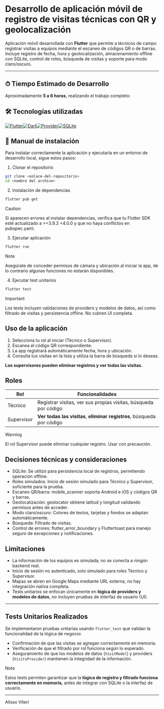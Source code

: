 # Desarrollo de aplicación móvil de registro de visitas técnicas con QR y geolocalización

Aplicación móvil desarrollada con **Flutter** que permite a técnicos de campo registrar visitas a equipos mediante el escaneo de códigos QR o de barras. Incluye registro de fecha, hora y geolocalización, almacenamiento offline con SQLite, control de roles, búsqueda de visitas y soporte para modo claro/oscuro.  

---

## ⏱ Tiempo Estimado de Desarrollo

Aproximadamente **5 a 6 horas**, realizando el trabajo completo:

## 🛠 Tecnologías utilizadas

[![Flutter](https://img.shields.io/badge/Flutter-02569B?style=for-the-badge&logo=flutter&logoColor=white)](https://flutter.dev/)[![Dart](https://img.shields.io/badge/Dart-0175C2?style=for-the-badge&logo=dart&logoColor=white)](https://dart.dev/)[![Provider](https://img.shields.io/badge/Provider-blue?style=for-the-badge)](https://pub.dev/packages/provider)[![SQLite](https://img.shields.io/badge/SQLite-003B57?style=for-the-badge&logo=sqlite&logoColor=white)](https://pub.dev/packages/sqflite)

## 📖 Manual de instalación

Para instalar correctamente la aplicación y ejecutarla en un entorno de desarrollo local, sigue estos pasos:

1. Clonar el repositorio

```bash
git clone <enlace-del-repositorio>
cd <nombre del archivo>
```

2. Instalación de dependencias

```bash
flutter pub get
```
> [!CAUTION]
> Si aparecen errores al instalar dependencias, verifica que tu Flutter SDK esté actualizado a >=3.9.2 <4.0.0 y que no haya conflictos en pubspec.yaml.

3. Ejecutar aplicación
   
```bash
flutter run
```
> [!NOTE]
> Asegúrate de conceder permisos de cámara y ubicación al iniciar la app, de lo contrario algunas funciones no estarán disponibles.

4. Ejecutar test unitarios
   
```bash
flutter test
```

> [!IMPORTANT]
> Los tests incluyen validaciones de providers y modelos de datos, así como filtrado de visitas y persistencia offline. No cubren UI completa.

## Uso de la aplicación

1. Selecciona tu rol al iniciar (Técnico o Supervisor).
2. Escanea el código QR correspondiente.
3. La app registrará automáticamente fecha, hora y ubicación.
4. Consulta tus visitas en la lista y utiliza la barra de búsqueda si lo deseas.
   
**Los supervisores pueden eliminar registros y ver todas las visitas.**

## Roles

| Rol        | Funcionalidades                                            |
|------------|------------------------------------------------------------|
| Técnico    | Registrar visitas, ver sus propias visitas, búsqueda por código |
| Supervisor | **Ver todas las visitas**, **eliminar registros**, búsqueda por código |

> [!WARNING]
> El rol Supervisor puede eliminar cualquier registro. Usar con precaución.

## Decisiones técnicas y consideraciones

* SQLite: Se utilizó para persistencia local de registros, permitiendo operación offline.
* Roles simulados: Inicio de sesión simulado para Técnico y Supervisor, suficiente para la prueba.
* Escaneo QR/barra: mobile_scanner soporta Android e iOS y códigos QR y barras.
* Geolocalización: geolocator obtiene latitud y longitud validando permisos antes de acceder.
* Modo claro/oscuro: Colores de textos, tarjetas y fondos se adaptan automáticamente.
* Búsqueda: Filtrado de visitas.
* Control de errores: flutter_error_boundary y Fluttertoast para manejo seguro de excepciones y notificaciones.

## Limitaciones

- La información de los equipos es simulada; no se conecta a ningún backend real.  
- Inicio de sesión no autenticado, solo simulado para roles Técnico y Supervisor.  
- Mapas se abren en Google Maps mediante URL externa, no hay integración nativa completa.  
- Tests unitarios se enfocan únicamente en **lógica de providers y modelos de datos**, no incluyen pruebas de interfaz de usuario (UI).  

---

## Tests Unitarios Realizados

Se implementaron pruebas unitarias usando `flutter_test` que validan la funcionalidad de la lógica de negocio:

- Confirmación de que las visitas se agregan correctamente en memoria.  
- Verificación de que el filtrado por rol funciona según lo esperado.  
- Aseguramiento de que los modelos de datos (`VisitModel`) y providers (`VisitsProvider`) mantienen la integridad de la información.  

> [!NOTE]
> Estos tests permiten garantizar que la **lógica de registro y filtrado funciona correctamente en memoria**, antes de integrar con SQLite o la interfaz de usuario.

---


Alisso Viteri



